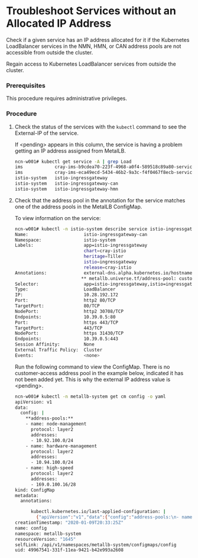 # Troubleshoot Services without an Allocated IP Address

Check if a given service has an IP address allocated for it if the Kubernetes LoadBalancer services in the NMN, HMN, or CAN address pools are not accessible from outside the cluster.

Regain access to Kubernetes LoadBalancer services from outside the cluster.

### Prerequisites

This procedure requires administrative privileges.

### Procedure

1.  Check the status of the services with the `kubectl` command to see the External-IP of the service.

    If <pending\> appears in this column, the service is having a problem getting an IP address assigned from MetalLB.

    ```bash
    ncn-w001# kubectl get service -A | grep Load
    ims            cray-ims-b9cdea70-223f-4968-a0f4-589518c89a80-service   LoadBalancer   10.17.97.66    <pending>      22:32678/TCP                 2d9h
    ims            cray-ims-eca49ecd-5434-46b2-9a3c-f4f0467f8ecb-service   LoadBalancer   10.18.171.14   <pending>      22:30821/TCP                 2d5h
    istio-system   istio-ingressgateway                                    LoadBalancer   10.26.49.253   10.92.100.50  80:30517/TCP,443:30754/TCP   3d5h
    istio-system   istio-ingressgateway-can                                LoadBalancer   10.28.192.172  <pending>      80:30708/TCP,443:31430/TCP   3d5h
    istio-system   istio-ingressgateway-hmn                                LoadBalancer   10.17.46.139   10.94.100.1   80:32444/TCP                 3d5h
    ```

2.  Check that the address pool in the annotation for the service matches one of the address pools in the MetalLB ConfigMap.

    To view information on the service:

    ```bash
    ncn-w001# kubectl -n istio-system describe service istio-ingressgateway-can
    Name:                     istio-ingressgateway-can
    Namespace:                istio-system
    Labels:                   app=istio-ingressgateway
                              chart=cray-istio
                              heritage=Tiller
                              istio=ingressgateway
                              release=cray-istio
    Annotations:              external-dns.alpha.kubernetes.io/hostname: shasta.SYSTEM_DOMAIN_NAME,auth.SYSTEM_DOMAIN_NAME,s3.SYSTEM_DOMAIN_NAME
                             ** metallb.universe.tf/address-pool: customer-access**
    Selector:                 app=istio-ingressgateway,istio=ingressgateway,release=cray-istio
    Type:                     LoadBalancer
    IP:                       10.28.192.172
    Port:                     http2 80/TCP
    TargetPort:               80/TCP
    NodePort:                 http2 30708/TCP
    Endpoints:                10.39.0.5:80
    Port:                     https 443/TCP
    TargetPort:               443/TCP
    NodePort:                 https 31430/TCP
    Endpoints:                10.39.0.5:443
    Session Affinity:         None
    External Traffic Policy:  Cluster
    Events:                   <none>
    ```

    Run the following command to view the ConfigMap. There is no customer-access address pool in the example below, indicated it has not been added yet. This is why the external IP address value is <pending\>.

    ```bash
    ncn-w001# kubectl -n metallb-system get cm config -o yaml
    apiVersion: v1
    data:
      config: |
        **address-pools:**
        - name: node-management
          protocol: layer2
          addresses:
          - 10.92.100.0/24
        - name: hardware-management
          protocol: layer2
          addresses:
          - 10.94.100.0/24
        - name: high-speed
          protocol: layer2
          addresses:
          - 169.0.100.16/28
    kind: ConfigMap
    metadata:
      annotations:

          kubectl.kubernetes.io/last-applied-configuration: |
            {"apiVersion":"v1","data":{"config":"address-pools:\n- name: node-management\n protocol: layer2\n addresses:\n - 10.92.100.0/24\n- name: hardware-management\n protocol: layer2\n addresses:\n - 10.94.100.0/24\n- name: high-speed\n protocol: layer2\n addresses:\n - 169.0.100.16/28\n"},"kind":"ConfigMap","metadata":{"annotations":{},"name":"config","namespace":"metallb-system"}}
    creationTimestamp: "2020-01-09T20:33:25Z"
    name: config
    namespace: metallb-system
    resourceVersion: "1645"
    selfLink: /api/v1/namespaces/metallb-system/configmaps/config
    uid: 49967541-331f-11ea-9421-b42e993a2608
    ```

